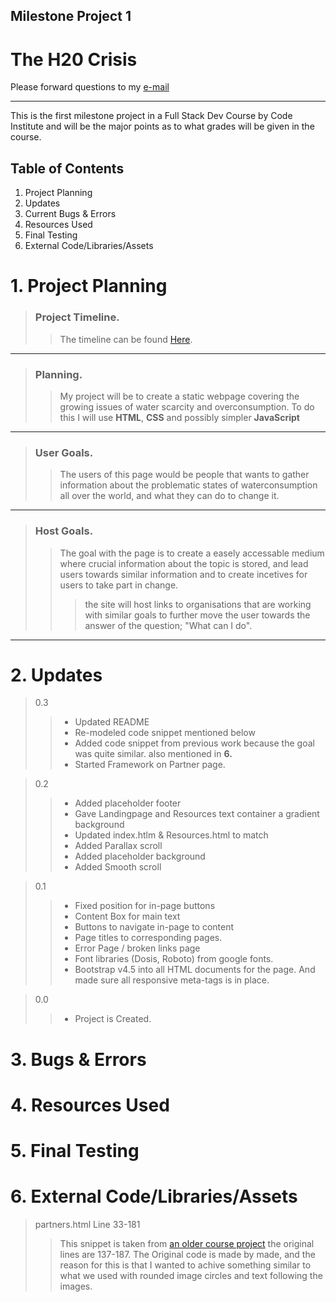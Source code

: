 ## Milestone Project 1

# The H20 Crisis

Please forward questions to my [e-mail](patrik.svahnstrom@gmail.com)

<hr>
This is the first milestone project in a Full Stack Dev Course by Code Institute and will be the major points as to what grades will be given in the course.

## Table of Contents

1. Project Planning
2. Updates
3. Current Bugs & Errors
4. Resources Used
5. Final Testing
6. External Code/Libraries/Assets



# 1. Project Planning
> ### Project Timeline.
>> The timeline can be found [Here](https://patrik-svahnstrm-team-1.monday.com/boards/879556521). 

<hr>

> ### Planning.
>> My project will be to create a static webpage covering the growing issues of water scarcity and overconsumption. To do this I will use **HTML**, **CSS** and possibly simpler **JavaScript**
<hr>

> ### User Goals.
>> The users of this page would be people that wants to gather information about the problematic states of waterconsumption all over the world, and what they can do to change it.
<hr>

> ### Host Goals.
>> The goal with the page is to create a easely accessable medium where crucial information about the topic is stored, and lead users towards similar information and to create incetives for users to take part in change.
>>> the site will host links to organisations that are working with similar goals to further move the user towards the answer of the question; "What can I do".
<hr>

# 2. Updates

> 0.3
>> * Updated README
>> * Re-modeled code snippet mentioned below
>> * Added code snippet from previous work because the goal was quite similar. also mentioned in <strong>6.</strong>
>> * Started Framework on Partner page.

> 0.2
>> * Added placeholder footer
>> * Gave Landingpage and Resources text container a gradient background
>> * Updated index.htlm & Resources.html to match
>> * Added Parallax scroll
>> * Added placeholder background
>> * Added Smooth scroll

> 0.1
>> * Fixed position for in-page buttons
>> * Content Box for main text
>> * Buttons to navigate in-page to content
>> * Page titles to corresponding pages.
>> * Error Page / broken links page 
>> * Font libraries (Dosis, Roboto) from google fonts.
>> * Bootstrap v4.5 into all HTML documents for the page. And made sure all responsive meta-tags is in place.

> 0.0
>> * Project is Created.

# 3. Bugs & Errors

# 4. Resources Used

# 5. Final Testing

# 6. External Code/Libraries/Assets
> partners.html
> Line 33-181
>> This snippet is taken from [an older course project](https://github.com/Daffie95/bootstrap-intro/blob/master/index.html) the original lines are 137-187.
>> The Original code is made by made, and the reason for this is that I wanted to achive something similar to what we used with rounded image circles and text following the images.